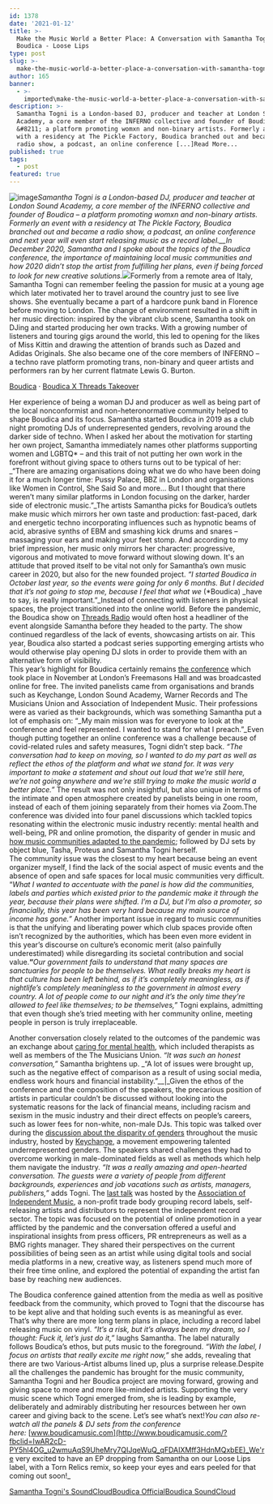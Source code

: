 ```yaml
---
id: 1378
date: '2021-01-12'
title: >-
  Make the Music World a Better Place: A Conversation with Samantha Togni about
  Boudica - Loose Lips
type: post
slug: >-
  make-the-music-world-a-better-place-a-conversation-with-samantha-togni-about-boudica
author: 165
banner:
  - >-
    imported\make-the-music-world-a-better-place-a-conversation-with-samantha-togni-about-boudica\image1378.jpeg
description: >-
  Samantha Togni is a London-based DJ, producer and teacher at London Sound
  Academy, a core member of the INFERNO collective and founder of Boudica
  &#8211; a platform promoting womxn and non-binary artists. Formerly an event
  with a residency at The Pickle Factory, Boudica branched out and became a
  radio show, a podcast, an online conference [...]Read More...
published: true
tags:
  - post
featured: true
---
```

![image](../imported\make-the-music-world-a-better-place-a-conversation-with-samantha-togni-about-boudica\image1378.jpeg)_Samantha Togni is a London-based DJ, producer and teacher at London Sound Academy, a core member of the INFERNO collective and founder of Boudica – a platform promoting womxn and non-binary artists. Formerly an event with a residency at The Pickle Factory, Boudica branched out and became a radio show, a podcast, an online conference and next year will even start releasing music as a record label.__In December 2020, Samantha and I spoke about the topics of the Boudica conference, the importance of maintaining local music communities and how 2020 didn’t stop the artist from fulfilling her plans, even if being forced to look for new creative solutions._![](/wp-content/uploads/live/img/wysiwyg/5ff757a722db3.jpg)Formerly from a remote area of Italy, Samantha Togni can remember feeling the passion for music at a young age which later motivated her to travel around the country just to see live shows. She eventually became a part of a hardcore punk band in Florence before moving to London. The change of environment resulted in a shift in her music direction: inspired by the vibrant club scene, Samantha took on DJing and started producing her own tracks. With a growing number of listeners and touring gigs around the world, this led to opening for the likes of Miss Kittin and drawing the attention of brands such as Dazed and Adidas Originals. She also became one of the core members of INFERNO – a techno rave platform promoting trans, non-binary and queer artists and performers ran by her current flatmate Lewis G. Burton.

[Boudica](https://soundcloud.com/boudicaofficial "Boudica") · [Boudica X Threads Takeover](https://soundcloud.com/boudicaofficial/sets/boudica-x-threads-takeover "Boudica X Threads Takeover")

Her experience of being a woman DJ and producer as well as being part of the local nonconformist and non-heteronormative community helped to shape Boudica and its focus. Samantha started Boudica in 2019 as a club night promoting DJs of underrepresented genders, revolving around the darker side of techno. When I asked her about the motivation for starting her own project, Samantha immediately names other platforms supporting women and LGBTQ\* – and this trait of not putting her own work in the forefront without giving space to others turns out to be typical of her: _“There are amazing organisations doing what we do who have been doing it for a much longer time: Pussy Palace, BBZ in London and organisations like Women in Control, She Said So and more… But I thought that there weren’t many similar platforms in London focusing on the darker, harder side of electronic music.”_The artists Samantha picks for Boudica’s outlets make music which mirrors her own taste and production: fast-paced, dark and energetic techno incorporating influences such as hypnotic beams of acid, abrasive synths of EBM and smashing kick drums and snares – massaging your ears and making your feet stomp. And according to my brief impression, her music only mirrors her character: progressive, vigorous and motivated to move forward without slowing down. It's an attitude that proved itself to be vital not only for Samantha’s own music career in 2020, but also for the new founded project. _“I started Boudica in October last year, so the events were going for only 6 months. But I decided that it’s not going to stop me, because I feel that what we_ (\*Boudica) _have to say, is really important.”_Instead of connecting with listeners in physical spaces, the project transitioned into the online world. Before the pandemic, the Boudica show on [Threads Radio](http://www.threadsradio.com) would often host a headliner of the event alongside Samantha before they headed to the party. The show continued regardless of the lack of events, showcasing artists on air. This year, Boudica also started a podcast series supporting emerging artists who would otherwise play opening DJ slots in order to provide them with an alternative form of visibility.[](https://soundcloud.com/boudicaofficial/sets/boudica-x-threads-takeover)  
This year’s highlight for Boudica certainly remains [the conference](https://boudica.vibecast.com/boudica-music-conference-2020) which took place in November at London’s Freemasons Hall and was broadcasted online for free. The invited panelists came from organisations and brands such as Keychange, London Sound Academy, Warner Records and The Musicians Union and Association of Independent Music. Their professions were as varied as their backgrounds, which was something Samantha put a lot of emphasis on: “_My main mission was for everyone to look at the conference and feel represented. I wanted to stand for what I preach.”_Even though putting together an online conference was a challenge because of covid-related rules and safety measures, Togni didn’t step back. _“The conversation had to keep on moving, so I wanted to do my part as well as reflect the ethos of the platform and what we stand for. It was very important to make a statement and shout out loud that we’re still here, we’re not going anywhere and we’re still trying to make the music world a better place.”_ The result was not only insightful, but also unique in terms of the intimate and open atmosphere created by panelists being in one room, instead of each of them joining separately from their homes via Zoom.The conference was divided into four panel discussions which tackled topics resonating within the electronic music industry recently: mental health and well-being, PR and online promotion, the disparity of gender in music and [how music communities adapted to the pandemic](https://boudica.vibecast.com/boudica-music-conference-2020/boudica-music-conference-2020-how-communities-have-adapted-to-the-pandemic-and-the-lockdown); followed by DJ sets by object blue, Tasha, Proteus and Samantha Togni herself.  
The community issue was the closest to my heart because being an event organizer myself, I find the lack of the social aspect of music events and the absence of open and safe spaces for local music communities very difficult. “_What I wanted to accentuate with the panel is how did the communities, labels and parties which existed prior to the pandemic make it through the year, because their plans were shifted. I’m a DJ, but I’m also a promoter, so financially, this year has been very hard because my main source of income has gone.”_ Another important issue in regard to music communities is that the unifying and liberating power which club spaces provide often isn’t recognized by the authorities, which has been even more evident in this year’s discourse on culture’s economic merit (also painfully underestimated) while disregarding its societal contribution and social value.**“**_Our government fails to understand that many spaces are sanctuaries for people to be themselves. What really breaks my heart is that culture has been left behind, as if it’s completely meaningless, as if nightlife’s completely meaningless to the government in almost every country. A lot of people come to our night and it’s the only time they’re allowed to feel like themselves; to be themselves,”_ Togni explains, admitting that even though she’s tried meeting with her community online, meeting people in person is truly irreplaceable. [](https://www.youtube.com/watch?v=vKbsLLJtOKU&feature=emb_logo)

Another conversation closely related to the outcomes of the pandemic was an exchange about [caring for mental health](https://boudica.vibecast.com/boudica-music-conference-2020/boudica-music-conference-2020-mental-health-and-well-being), which included therapists as well as members of the The Musicians Union. _“It was such an honest conversation,”_ Samantha brightens up. _“A lot of issues were brought up, such as the negative effect of comparison as a result of using social media, endless work hours and financial instability.”__|_Given the ethos of the conference and the composition of the speakers, the precarious position of artists in particular couldn’t be discussed without looking into the systematic reasons for the lack of financial means, including racism and sexism in the music industry and their direct effects on people’s careers, such as lower fees for non-white, non-male DJs. This topic was talked over during the [discussion about the disparity of genders](https://boudica.vibecast.com/boudica-music-conference-2020/boudica-music-conference-2020-a-conversation-exploring-the-disparity-of-gender-in-music) throughout the music industry, hosted by [Keychange](https://www.keychange.eu/), a movement empowering talented underrepresented genders. The speakers shared challenges they had to overcome working in male-dominated fields as well as methods which help them navigate the industry. _“It was a really amazing and open-hearted conversation. The guests were a variety of people from different backgrounds, experiences and job vacations such as artists, managers, publishers,”_ adds Togni. The [last talk](https://boudica.vibecast.com/boudica-music-conference-2020/boudica-music-conference-2020-pr-digital-marketing-and-the-importance-of-an-artist-online-presence) was hosted by the [Association of Independent Music](https://www.aim.org.uk/), a non-profit trade body grouping record labels, self-releasing artists and distributors to represent the independent record sector. The topic was focused on the potential of online promotion in a year afflicted by the pandemic and the conversation offered a useful and inspirational insights from press officers, PR entrepreneurs as well as a BMG rights manager. They shared their perspectives on the current possibilities of being seen as an artist while using digital tools and social media platforms in a new, creative way, as listeners spend much more of their free time online, and explored the potential of expanding the artist fan base by reaching new audiences.

[](https://www.youtube.com/watch?v=GolaLzFeYRo)The Boudica conference gained attention from the media as well as positive feedback from the community, which proved to Togni that the discourse has to be kept alive and that holding such events is as meaningful as ever. That’s why there are more long term plans in place, including a record label releasing music on vinyl. _“It’s a risk, but it’s always been my dream, so I thought: Fuck it, let’s just do it,”_ laughs Samantha. The label naturally follows Boudica’s ethos, but puts music to the foreground. _“With the label, I focus on artists that really excite me right now,”_ she adds, revealing that there are two Various-Artist albums lined up, plus a surprise release.Despite all the challenges the pandemic has brought for the music community, Samantha Togni and her Boudica project are moving forward, growing and giving space to more and more like-minded artists. Supporting the very music scene which Togni emerged from, she is leading by example, deliberately and admirably distributing her resources between her own career and giving back to the scene. Let’s see what’s next!_You can also re-watch all the panels & DJ sets from the conference here:_ [www.boudicamusic.com](http://www.boudicamusic.com/?fbclid=IwAR2cD-PY5hl4OG_u2wmuAqS9UheMry7QIJqeWuQ_qFDAIXMff3HdnMQxbEE)_We're very excited to have an EP dropping from Samantha on our Loose Lips label, with a Torn Relics remix, so keep your eyes and ears peeled for that coming out soon!_

[Samantha Togni's SoundCloud](https://soundcloud.com/samanthatogni )[Boudica Official](https://boudica.vibecast.com/ )[Boudica SoundCloud](https://soundcloud.com/boudicaofficial )